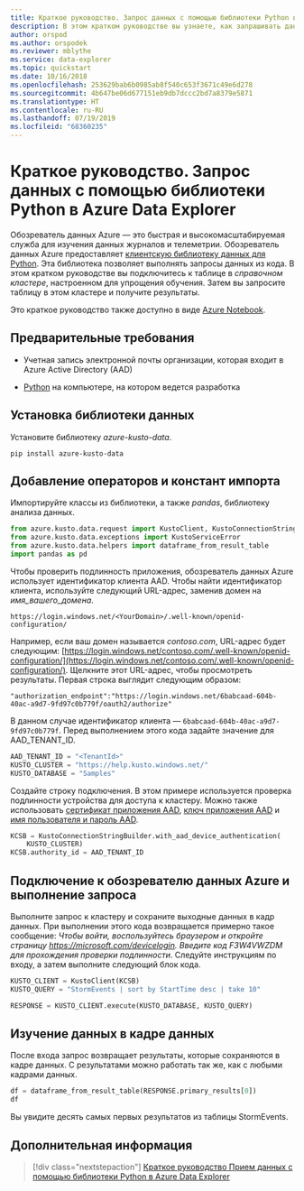 ```yaml
---
title: Краткое руководство. Запрос данных с помощью библиотеки Python в Azure Data Explorer
description: В этом кратком руководстве вы узнаете, как запрашивать данные из обозревателя данных Azure с помощью библиотеки Python.
author: orspod
ms.author: orspodek
ms.reviewer: mblythe
ms.service: data-explorer
ms.topic: quickstart
ms.date: 10/16/2018
ms.openlocfilehash: 253629bab6b0985ab8f540c653f3671c49e6d278
ms.sourcegitcommit: 4b647be06d677151eb9db7dccc2bd7a8379e5871
ms.translationtype: HT
ms.contentlocale: ru-RU
ms.lasthandoff: 07/19/2019
ms.locfileid: "68360235"
---
```

# <a name="quickstart-query-data-using-the-azure-data-explorer-python-library"></a>Краткое руководство. Запрос данных с помощью библиотеки Python в Azure Data Explorer

Обозреватель данных Azure — это быстрая и высокомасштабируемая служба для изучения данных журналов и телеметрии. Обозреватель данных Azure предоставляет [клиентскую библиотеку данных для Python](https://github.com/Azure/azure-kusto-python/tree/master/azure-kusto-data). Эта библиотека позволяет выполнять запросы данных из кода. В этом кратком руководстве вы подключитесь к таблице в *справочном кластере*, настроенном для упрощения обучения. Затем вы запросите таблицу в этом кластере и получите результаты.

Это краткое руководство также доступно в виде [Azure Notebook](https://notebooks.azure.com/ManojRaheja/libraries/KustoPythonSamples/html/QueryKusto.ipynb).

## <a name="prerequisites"></a>Предварительные требования

* Учетная запись электронной почты организации, которая входит в Azure Active Directory (AAD)

* [Python](https://www.python.org/downloads/) на компьютере, на котором ведется разработка

## <a name="install-the-data-library"></a>Установка библиотеки данных

Установите библиотеку *azure-kusto-data*.

```
pip install azure-kusto-data
```

## <a name="add-import-statements-and-constants"></a>Добавление операторов и констант импорта

Импортируйте классы из библиотеки, а также *pandas*, библиотеку анализа данных.

```python
from azure.kusto.data.request import KustoClient, KustoConnectionStringBuilder
from azure.kusto.data.exceptions import KustoServiceError
from azure.kusto.data.helpers import dataframe_from_result_table
import pandas as pd
```

Чтобы проверить подлинность приложения, обозреватель данных Azure использует идентификатор клиента AAD. Чтобы найти идентификатор клиента, используйте следующий URL-адрес, заменив домен на *имя_вашего_домена*.

```
https://login.windows.net/<YourDomain>/.well-known/openid-configuration/
```

Например, если ваш домен называется *contoso.com*, URL-адрес будет следующим: [https://login.windows.net/contoso.com/.well-known/openid-configuration/](https://login.windows.net/contoso.com/.well-known/openid-configuration/). Щелкните этот URL-адрес, чтобы просмотреть результаты. Первая строка выглядит следующим образом:

```
"authorization_endpoint":"https://login.windows.net/6babcaad-604b-40ac-a9d7-9fd97c0b779f/oauth2/authorize"
```

В данном случае идентификатор клиента — `6babcaad-604b-40ac-a9d7-9fd97c0b779f`. Перед выполнением этого кода задайте значение для AAD_TENANT_ID.

```python
AAD_TENANT_ID = "<TenantId>"
KUSTO_CLUSTER = "https://help.kusto.windows.net/"
KUSTO_DATABASE = "Samples"
```

Создайте строку подключения. В этом примере используется проверка подлинности устройства для доступа к кластеру. Можно также использовать [сертификат приложения AAD](https://github.com/Azure/azure-kusto-python/blob/master/azure-kusto-data/tests/sample.py#L24), [ключ приложения AAD](https://github.com/Azure/azure-kusto-python/blob/master/azure-kusto-data/tests/sample.py#L20) и [имя пользователя и пароль AAD](https://github.com/Azure/azure-kusto-python/blob/master/azure-kusto-data/tests/sample.py#L34).

```python
KCSB = KustoConnectionStringBuilder.with_aad_device_authentication(
    KUSTO_CLUSTER)
KCSB.authority_id = AAD_TENANT_ID
```

## <a name="connect-to-azure-data-explorer-and-execute-a-query"></a>Подключение к обозревателю данных Azure и выполнение запроса

Выполните запрос к кластеру и сохраните выходные данных в кадр данных. При выполнении этого кода возвращается примерно такое сообщение: *Чтобы войти, воспользуйтесь браузером и откройте страницу https://microsoft.com/devicelogin. Введите код F3W4VWZDM для прохождения проверки подлинности*. Следуйте инструкциям по входу, а затем выполните следующий блок кода.

```python
KUSTO_CLIENT = KustoClient(KCSB)
KUSTO_QUERY = "StormEvents | sort by StartTime desc | take 10"

RESPONSE = KUSTO_CLIENT.execute(KUSTO_DATABASE, KUSTO_QUERY)
```

## <a name="explore-data-in-dataframe"></a>Изучение данных в кадре данных

После входа запрос возвращает результаты, которые сохраняются в кадре данных. С результатами можно работать так же, как с любыми кадрами данных.

```python
df = dataframe_from_result_table(RESPONSE.primary_results[0])
df
```

Вы увидите десять самых первых результатов из таблицы StormEvents.

## <a name="next-steps"></a>Дополнительная информация

> [!div class="nextstepaction"]
> [Краткое руководство Прием данных с помощью библиотеки Python в Azure Data Explorer](python-ingest-data.md)
